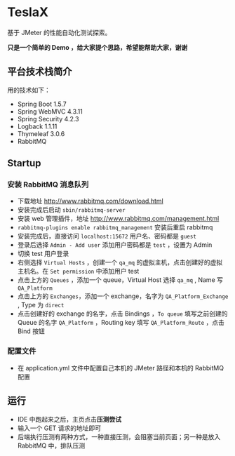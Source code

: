# TeslaX
基于 JMeter 的性能自动化测试探索。

**只是一个简单的 Demo ，给大家提个思路，希望能帮助大家，谢谢**

## 平台技术栈简介

用的技术如下：

* Spring Boot 1.5.7
* Spring WebMVC 4.3.11
* Spring Security 4.2.3
* Logback 1.1.11
* Thymeleaf 3.0.6
* RabbitMQ

## Startup

### 安装 RabbitMQ 消息队列

* 下载地址 http://www.rabbitmq.com/download.html
* 安装完成后启动 `sbin/rabbitmq-server`
* 安装 web 管理插件，地址 http://www.rabbitmq.com/management.html
* `rabbitmq-plugins enable rabbitmq_management` 安装后重启 rabbitmq
* 安装完成后，直接访问 `localhost:15672` 用户名、密码都是 `guest`
* 登录后选择 `Admin - Add user` 添加用户密码都是 `test` ，设置为 Admin
* 切换 test 用户登录
* 右侧选择 `Virtual Hosts` ，创建一个 `qa_mq` 的虚拟主机，点击创建好的虚拟主机名。在 `Set permission` 中添加用户 test
* 点击上方的 `Queues` ，添加一个 queue，Virtual Host 选择 `qa_mq` , Name 写 `QA_Platform`
* 点击上方的 `Exchanges`，添加一个 exchange，名字为 `QA_Platform_Exchange` , Type 为 `direct`
* 点击创建好的 exchange 的名字，点击 Bindings ，`To queue` 填写之前创建的 Queue 的名字 `QA_Platform` ，Routing key 填写 `QA_Platform_Route` ，点击 Bind 按钮

### 配置文件

* 在 application.yml 文件中配置自己本机的 JMeter 路径和本机的 RabbitMQ 配置

## 运行

* IDE 中跑起来之后，主页点击**压测尝试**
* 输入一个 GET 请求的地址即可
* 后端执行压测有两种方式，一种直接压测，会阻塞当前页面；另一种是放入 RabbitMQ 中，排队压测
